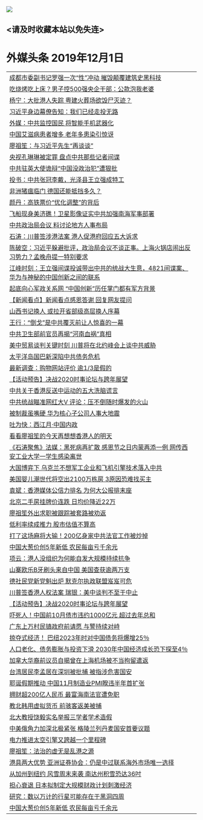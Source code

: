 
<tr>
  <td align=center><img src="https://cdn.jsdelivr.net/gh/gyoupiodf/im1/%E5%BE%AE%E4%BF%A1%E8%AF%B4%E6%98%8E4.jpg" /></td>  
</tr>

## <请及时收藏本站以免失连> </a>
# 外媒头条 2019年12月1日</a>

<table>

<tr><td colspan="2" align="left"><a href="https://xball.casa/oo.aspx?name=c1101258&key=eqxowaguscvmxdgc&from=gy">成都市委副书记罗强一次“性”冲动 摧毁颠覆建筑史黑科技</a></td></tr>
<tr><td colspan="2" align="left"><a href="https://xball.casa/oo.aspx?name=c1101317&key=eqxowaguscvmxdgc&from=gy">吃烧烤吃上床？男子控500强央企干部：公款泡我老婆</a></td></tr>
<tr><td colspan="2" align="left"><a href="https://xball.casa/oo.aspx?name=c1101311&key=eqxowaguscvmxdgc&from=gy">杨宁：大批港人失踪 粤建火葬场欲毁尸灭迹？</a></td></tr>
<tr><td colspan="2" align="left"><a href="https://xball.casa/oo.aspx?name=c1101332&key=eqxowaguscvmxdgc&from=gy">习近平身边幕僚告知：我们已经走投无路</a></td></tr>
<tr><td colspan="2" align="left"><a href="https://xball.casa/oo.aspx?name=c1101324&key=eqxowaguscvmxdgc&from=gy">外媒：中共监控国民 将智能手机武器化</a></td></tr>
<tr><td colspan="2" align="left"><a href="https://xball.casa/oo.aspx?name=c1101306&key=eqxowaguscvmxdgc&from=gy">中国艾滋病患者增多 老年多患染引惊讶</a></td></tr>
<tr><td colspan="2" align="left"><a href="https://xball.casa/oo.aspx?name=c1101264&key=eqxowaguscvmxdgc&from=gy">廖祖笙：与习近平先生“再谈谈”</a></td></tr>
<tr><td colspan="2" align="left"><a href="https://xball.casa/oo.aspx?name=c1101310&key=eqxowaguscvmxdgc&from=gy">央视孔琳琳被定罪 盘点中共那些记者间谍</a></td></tr>
<tr><td colspan="2" align="left"><a href="https://xball.casa/oo.aspx?name=c1101329&key=eqxowaguscvmxdgc&from=gy">中共驻英大使诡辩“中国没政治犯”遭狠批</a></td></tr>
<tr><td colspan="2" align="left"><a href="https://xball.casa/oo.aspx?name=c1101330&key=eqxowaguscvmxdgc&from=gy">投书：中共张冠李戴，光泽县王立强成特工</a></td></tr>
<tr><td colspan="2" align="left"><a href="https://xball.casa/oo.aspx?name=c1101307&key=eqxowaguscvmxdgc&from=gy">非洲猪瘟临门 德国还能抵挡多久？</a></td></tr>
<tr><td colspan="2" align="left"><a href="https://xball.casa/oo.aspx?name=c1101294&key=eqxowaguscvmxdgc&from=gy">颜丹：高铁票价“优化调整”的背后</a></td></tr>
<tr><td colspan="2" align="left"><a href="https://xball.casa/oo.aspx?name=c1101316&key=eqxowaguscvmxdgc&from=gy">飞船现身美济礁！卫星影像证实中共加强南海军事部署</a></td></tr>
<tr><td colspan="2" align="left"><a href="https://xball.casa/oo.aspx?name=c1101298&key=eqxowaguscvmxdgc&from=gy">中共政治局会议 料讨论地方人事布局</a></td></tr>
<tr><td colspan="2" align="left"><a href="https://xball.casa/oo.aspx?name=c816850&key=eqxowaguscvmxdgc&from=gy">石涛：川普签涉港法案 港人促港府回应五大诉求</a></td></tr>
<tr><td colspan="2" align="left"><a href="https://xball.casa/oo.aspx?name=c816932&key=eqxowaguscvmxdgc&from=gy">陈破空：习近平躲避批评，政治局会议不谈正事。上海火锅店闹出反习势力？孟晚舟提一特别要求</a></td></tr>
<tr><td colspan="2" align="left"><a href="https://xball.casa/oo.aspx?name=c922850&key=eqxowaguscvmxdgc&from=gy">江峰时刻：王立强间谍投诚带出中共的统战大生意，4821间谍案、华为与神秘的中国创新之间的联系</a></td></tr>
<tr><td colspan="2" align="left"><a href="https://xball.casa/oo.aspx?name=c1101257&key=eqxowaguscvmxdgc&from=gy">起底向心军政关系网 “中国创新”历任掌门都有军方背景</a></td></tr>
<tr><td colspan="2" align="left"><a href="https://xball.casa/oo.aspx?name=c1101323&key=eqxowaguscvmxdgc&from=gy">【新闻看点】新闻看点感恩答谢 回复网友提问</a></td></tr>
<tr><td colspan="2" align="left"><a href="https://xball.casa/oo.aspx?name=c1101280&key=eqxowaguscvmxdgc&from=gy">山西书记换人 或拉开省部级高层换人序幕</a></td></tr>
<tr><td colspan="2" align="left"><a href="https://xball.casa/oo.aspx?name=c1101288&key=eqxowaguscvmxdgc&from=gy">王行：“倒戈”是中共覆灭前让人惊喜的一幕</a></td></tr>
<tr><td colspan="2" align="left"><a href="https://xball.casa/oo.aspx?name=c1101328&key=eqxowaguscvmxdgc&from=gy">中共卫生部前官员再揭“河南血祸”真相</a></td></tr>
<tr><td colspan="2" align="left"><a href="https://xball.casa/oo.aspx?name=c1101289&key=eqxowaguscvmxdgc&from=gy">美中贸易谈判关键时刻 川普将在北约峰会上谈中共威胁</a></td></tr>
<tr><td colspan="2" align="left"><a href="https://xball.casa/oo.aspx?name=c1101309&key=eqxowaguscvmxdgc&from=gy">太平洋岛国巴新深陷中共债务危机</a></td></tr>
<tr><td colspan="2" align="left"><a href="https://xball.casa/oo.aspx?name=c1101315&key=eqxowaguscvmxdgc&from=gy">最新调查：购物网站评价 逾1/3是假的</a></td></tr>
<tr><td colspan="2" align="left"><a href="https://xball.casa/oo.aspx?name=c1101293&key=eqxowaguscvmxdgc&from=gy">【活动预告】决战2020时事论坛与跨年展望</a></td></tr>
<tr><td colspan="2" align="left"><a href="https://xball.casa/oo.aspx?name=c1101297&key=eqxowaguscvmxdgc&from=gy">中共关于香港反送中运动的五大洗脑谎言</a></td></tr>
<tr><td colspan="2" align="left"><a href="https://xball.casa/oo.aspx?name=c1101334&key=eqxowaguscvmxdgc&from=gy">中共统战瞄准网红大V 评论：压不倒随时爆发的火山</a></td></tr>
<tr><td colspan="2" align="left"><a href="https://xball.casa/oo.aspx?name=c1101285&key=eqxowaguscvmxdgc&from=gy">被制裁虽嘴硬 华为核心子公司人事大地震</a></td></tr>
<tr><td colspan="2" align="left"><a href="https://xball.casa/oo.aspx?name=c1101325&key=eqxowaguscvmxdgc&from=gy">吐为快：西江月·中国内政</a></td></tr>
<tr><td colspan="2" align="left"><a href="https://xball.casa/oo.aspx?name=c1101265&key=eqxowaguscvmxdgc&from=gy">看看廖祖笙的今天再想想香港人的明天</a></td></tr>
<tr><td colspan="2" align="left"><a href="https://xball.casa/oo.aspx?name=c1101283&key=eqxowaguscvmxdgc&from=gy">《石涛聚焦》法媒：黑死病再扩散 感恩节之日内蒙再添一例 网传西安工业大学一学生感染离世</a></td></tr>
<tr><td colspan="2" align="left"><a href="https://xball.casa/oo.aspx?name=c1101299&key=eqxowaguscvmxdgc&from=gy">大国博弈下 乌克兰不想军工企业和飞机引擎技术落入中共</a></td></tr>
<tr><td colspan="2" align="left"><a href="https://xball.casa/oo.aspx?name=c1101314&key=eqxowaguscvmxdgc&from=gy">美国婴儿潮世代将空出2100万栋房 3原因恐难找买主</a></td></tr>
<tr><td colspan="2" align="left"><a href="https://xball.casa/oo.aspx?name=c1101281&key=eqxowaguscvmxdgc&from=gy">袁斌：香港媒体公信力排名 为何大公报排末座</a></td></tr>
<tr><td colspan="2" align="left"><a href="https://xball.casa/oo.aspx?name=c1101304&key=eqxowaguscvmxdgc&from=gy">北京二手房挂牌价连跌 日均价降近22万</a></td></tr>
<tr><td colspan="2" align="left"><a href="https://xball.casa/oo.aspx?name=c1101263&key=eqxowaguscvmxdgc&from=gy">廖祖笙外出求职被跟踪被套路被劝返</a></td></tr>
<tr><td colspan="2" align="left"><a href="https://xball.casa/oo.aspx?name=c1101318&key=eqxowaguscvmxdgc&from=gy">低利率续成推力 股市估值不算高</a></td></tr>
<tr><td colspan="2" align="left"><a href="https://xball.casa/oo.aspx?name=c1101349&key=eqxowaguscvmxdgc&from=gy">打了这场麻将大输！200亿身家中共法官工作被炒掉</a></td></tr>
<tr><td colspan="2" align="left"><a href="https://xball.casa/oo.aspx?name=c1101327&key=eqxowaguscvmxdgc&from=gy">中国大葱价创5年新低 农民每亩亏千余元</a></td></tr>
<tr><td colspan="2" align="left"><a href="https://xball.casa/oo.aspx?name=c1101282&key=eqxowaguscvmxdgc&from=gy">项云：港人没组织为何能自发大规模持续抗争</a></td></tr>
<tr><td colspan="2" align="left"><a href="https://xball.casa/oo.aspx?name=c1101305&key=eqxowaguscvmxdgc&from=gy">山寨欧乐B牙刷头来自中国 美国查获逾两万支</a></td></tr>
<tr><td colspan="2" align="left"><a href="https://xball.casa/oo.aspx?name=c1101331&key=eqxowaguscvmxdgc&from=gy">德社民党新党魁出炉 默克尔执政联盟岌岌可危</a></td></tr>
<tr><td colspan="2" align="left"><a href="https://xball.casa/oo.aspx?name=c1101296&key=eqxowaguscvmxdgc&from=gy">川普签香港人权法案 瑞银：美中谈判不至于中止</a></td></tr>
<tr><td colspan="2" align="left"><a href="https://xball.casa/oo.aspx?name=c1101312&key=eqxowaguscvmxdgc&from=gy">【活动预告】决战2020时事论坛与跨年展望</a></td></tr>
<tr><td colspan="2" align="left"><a href="https://xball.casa/oo.aspx?name=c1101266&key=eqxowaguscvmxdgc&from=gy">吓死人！中国前10月债市违约1000亿元 超过去年总和</a></td></tr>
<tr><td colspan="2" align="left"><a href="https://xball.casa/oo.aspx?name=c1101308&key=eqxowaguscvmxdgc&from=gy">广东上万村民镇政府前请愿 与警持续对峙</a></td></tr>
<tr><td colspan="2" align="left"><a href="https://xball.casa/oo.aspx?name=c1101269&key=eqxowaguscvmxdgc&from=gy">掠夺式经济！ 巴纽2023年时对中国债务将爆增25％</a></td></tr>
<tr><td colspan="2" align="left"><a href="https://xball.casa/oo.aspx?name=c1101268&key=eqxowaguscvmxdgc&from=gy">人口老化、债务膨胀与投资下滑 2030年中国经济成长恐下探至4％</a></td></tr>
<tr><td colspan="2" align="left"><a href="https://xball.casa/oo.aspx?name=c1101303&key=eqxowaguscvmxdgc&from=gy">加拿大华裔前议员自揭曾在上海机场被不当拘留遣返</a></td></tr>
<tr><td colspan="2" align="left"><a href="https://xball.casa/oo.aspx?name=c1101333&key=eqxowaguscvmxdgc&from=gy">台湾居民李孟居在深圳被批捕 被指涉危害国安</a></td></tr>
<tr><td colspan="2" align="left"><a href="https://xball.casa/oo.aspx?name=c1101295&key=eqxowaguscvmxdgc&from=gy">耶诞假期推动 中国11月制造业PMI睽违半年首扩张</a></td></tr>
<tr><td colspan="2" align="left"><a href="https://xball.casa/oo.aspx?name=c1101302&key=eqxowaguscvmxdgc&from=gy">拥财超200亿人民币 最富海南法官遭免职</a></td></tr>
<tr><td colspan="2" align="left"><a href="https://xball.casa/oo.aspx?name=c1101301&key=eqxowaguscvmxdgc&from=gy">教北韩用虚拟货币 前骇客返美被捕</a></td></tr>
<tr><td colspan="2" align="left"><a href="https://xball.casa/oo.aspx?name=c1101335&key=eqxowaguscvmxdgc&from=gy">北大教授饶毅实名举报三学者学术造假</a></td></tr>
<tr><td colspan="2" align="left"><a href="https://xball.casa/oo.aspx?name=c1101267&key=eqxowaguscvmxdgc&from=gy">中美俄角力加深北极紧张 格陵兰列丹麦国安首要议题</a></td></tr>
<tr><td colspan="2" align="left"><a href="https://xball.casa/oo.aspx?name=c1101352&key=eqxowaguscvmxdgc&from=gy">电力推进太空引擎又跨越一个里程碑</a></td></tr>
<tr><td colspan="2" align="left"><a href="https://xball.casa/oo.aspx?name=c1101284&key=eqxowaguscvmxdgc&from=gy">廖祖笙：法治的虚无是乱港之源</a></td></tr>
<tr><td colspan="2" align="left"><a href="https://xball.casa/oo.aspx?name=c1101286&key=eqxowaguscvmxdgc&from=gy">港具两大优势 亚洲证券协会：仍是中过联系海外市场唯一选择</a></td></tr>
<tr><td colspan="2" align="left"><a href="https://xball.casa/oo.aspx?name=c1101313&key=eqxowaguscvmxdgc&from=gy">从加州到纽约 风雪周末来袭 南达州积雪恐达36吋</a></td></tr>
<tr><td colspan="2" align="left"><a href="https://xball.casa/oo.aspx?name=c1101300&key=eqxowaguscvmxdgc&from=gy">担心衰退 日本拟制定大规模财政计划刺激经济</a></td></tr>
<tr><td colspan="2" align="left"><a href="https://xball.casa/oo.aspx?name=c1101351&key=eqxowaguscvmxdgc&from=gy">研究：数以万计的行星可能存在于黑洞四周</a></td></tr>
<tr><td colspan="2" align="left"><a href="https://xball.casa/oo.aspx?name=c1101350&key=eqxowaguscvmxdgc&from=gy">中国大葱价创5年新低 农民每亩亏千余元</a></td></tr>


</table>

